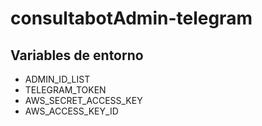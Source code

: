 # consultabotAdmin-telegram

## Variables de entorno
- ADMIN_ID_LIST
- TELEGRAM_TOKEN
- AWS_SECRET_ACCESS_KEY
- AWS_ACCESS_KEY_ID
